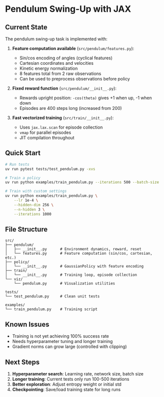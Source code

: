 # Pendulum Swing-Up with JAX

## Current State

The pendulum swing-up task is implemented with:

1. **Feature computation available** (`src/pendulum/features.py`):
   - Sin/cos encoding of angles (cyclical features)
   - Cartesian coordinates and velocities
   - Kinetic energy normalization
   - 8 features total from 2 raw observations
   - Can be used to preprocess observations before policy

2. **Fixed reward function** (`src/pendulum/__init__.py`):
   - Rewards upright position: `-cos(theta)` gives +1 when up, -1 when down
   - Episodes are 400 steps long (increased from 200)

3. **Fast vectorized training** (`src/train/__init__.py`):
   - Uses `jax.lax.scan` for episode collection
   - `vmap` for parallel episodes
   - JIT compilation throughout

## Quick Start

```bash
# Run tests
uv run pytest tests/test_pendulum.py -xvs

# Train a policy
uv run python examples/train_pendulum.py --iterations 500 --batch-size 2048

# Train with custom settings
uv run python examples/train_pendulum.py \
    --lr 1e-4 \
    --hidden-dim 256 \
    --n-hidden 3 \
    --iterations 1000
```

## File Structure

```
src/
├── pendulum/
│   ├── __init__.py      # Environment dynamics, reward, reset
│   └── features.py      # Feature computation (sin/cos, cartesian, etc.)
├── policy/
│   └── __init__.py      # GaussianPolicy with feature encoding
├── train/
│   └── __init__.py      # Training loop, episode collection
└── viz/
    └── pendulum.py      # Visualization utilities

tests/
└── test_pendulum.py     # Clean unit tests

examples/
└── train_pendulum.py    # Training script
```

## Known Issues

- Training is not yet achieving 100% success rate
- Needs hyperparameter tuning and longer training
- Gradient norms can grow large (controlled with clipping)

## Next Steps

1. **Hyperparameter search**: Learning rate, network size, batch size
2. **Longer training**: Current tests only run 100-500 iterations
3. **Better exploration**: Adjust entropy weight or initial std
4. **Checkpointing**: Save/load training state for long runs